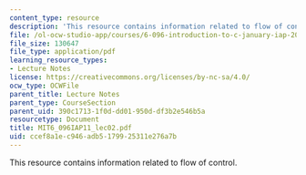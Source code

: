 ```yaml
---
content_type: resource
description: 'This resource contains information related to flow of control. '
file: /ol-ocw-studio-app/courses/6-096-introduction-to-c-january-iap-2011/ccef8a1ec946adb5179925311e276a7b_MIT6_096IAP11_lec02.pdf
file_size: 130647
file_type: application/pdf
learning_resource_types:
- Lecture Notes
license: https://creativecommons.org/licenses/by-nc-sa/4.0/
ocw_type: OCWFile
parent_title: Lecture Notes
parent_type: CourseSection
parent_uid: 390c1713-1f0d-dd01-950d-df3b2e546b5a
resourcetype: Document
title: MIT6_096IAP11_lec02.pdf
uid: ccef8a1e-c946-adb5-1799-25311e276a7b
---
```

This resource contains information related to flow of control. 